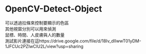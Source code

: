 # OpenCV-Detect-Object
可以透過拉條來控制要顯示的色區  
其他視窗分別可以用來偵測  
鼠標、時間、人皮膚與人的數量  
測試影片連接在這https://drive.google.com/file/d/18Iv_dIIwwT01yDM-1JFCUc2PZIwClU2L/view?usp=sharing
